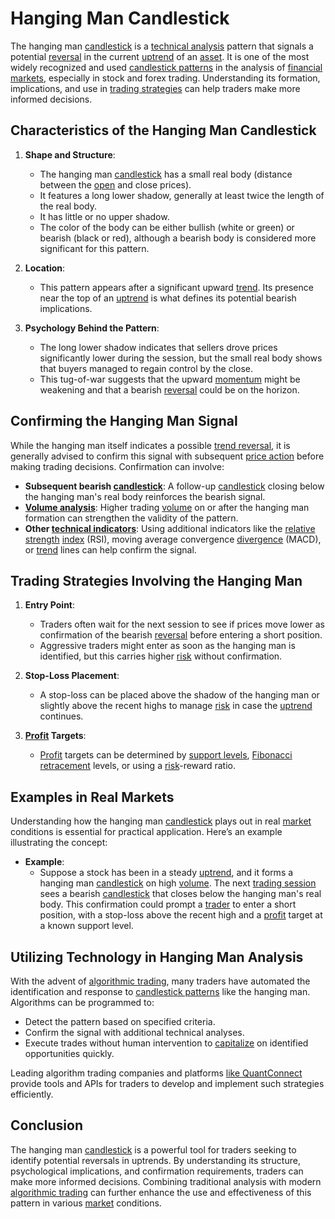 # Hanging Man Candlestick

The hanging man [candlestick](../c/candlestick.md) is a [technical analysis](../t/technical_analysis.md) pattern that signals a potential [reversal](../r/reversal.md) in the current [uptrend](../u/uptrend.md) of an [asset](../a/asset.md). It is one of the most widely recognized and used [candlestick patterns](../c/candlestick_patterns.md) in the analysis of [financial markets](../f/financial_market.md), especially in stock and forex trading. Understanding its formation, implications, and use in [trading strategies](../t/trading_strategies.md) can help traders make more informed decisions.

## Characteristics of the Hanging Man Candlestick

1. **Shape and Structure**:
   - The hanging man [candlestick](../c/candlestick.md) has a small real body (distance between the [open](../o/open.md) and close prices).
   - It features a long lower shadow, generally at least twice the length of the real body.
   - It has little or no upper shadow.
   - The color of the body can be either bullish (white or green) or bearish (black or red), although a bearish body is considered more significant for this pattern.

2. **Location**:
   - This pattern appears after a significant upward [trend](../t/trend.md). Its presence near the top of an [uptrend](../u/uptrend.md) is what defines its potential bearish implications.

3. **Psychology Behind the Pattern**:
   - The long lower shadow indicates that sellers drove prices significantly lower during the session, but the small real body shows that buyers managed to regain control by the close.
   - This tug-of-war suggests that the upward [momentum](../m/momentum.md) might be weakening and that a bearish [reversal](../r/reversal.md) could be on the horizon.

## Confirming the Hanging Man Signal

While the hanging man itself indicates a possible [trend reversal](../t/trend_reversal.md), it is generally advised to confirm this signal with subsequent [price action](../p/price_action.md) before making trading decisions. Confirmation can involve:
- **Subsequent bearish [candlestick](../c/candlestick.md)**: A follow-up [candlestick](../c/candlestick.md) closing below the hanging man's real body reinforces the bearish signal.
- **[Volume analysis](../v/volume_analysis.md)**: Higher trading [volume](../v/volume.md) on or after the hanging man formation can strengthen the validity of the pattern.
- **Other [technical indicators](../t/technical_indicator.md)**: Using additional indicators like the [relative strength](../r/relative_strength.md) [index](../i/index_instrument.md) (RSI), moving average convergence [divergence](../d/divergence.md) (MACD), or [trend](../t/trend.md) lines can help confirm the signal.

## Trading Strategies Involving the Hanging Man

1. **Entry Point**:
   - Traders often wait for the next session to see if prices move lower as confirmation of the bearish [reversal](../r/reversal.md) before entering a short position.
   - Aggressive traders might enter as soon as the hanging man is identified, but this carries higher [risk](../r/risk.md) without confirmation.

2. **Stop-Loss Placement**:
   - A stop-loss can be placed above the shadow of the hanging man or slightly above the recent highs to manage [risk](../r/risk.md) in case the [uptrend](../u/uptrend.md) continues.

3. **[Profit](../p/profit.md) Targets**:
   - [Profit](../p/profit.md) targets can be determined by [support levels](../s/support_levels.md), [Fibonacci retracement](../f/fibonacci_retracement.md) levels, or using a [risk](../r/risk.md)-reward ratio.

## Examples in Real Markets

Understanding how the hanging man [candlestick](../c/candlestick.md) plays out in real [market](../m/market.md) conditions is essential for practical application. Here’s an example illustrating the concept:

- **Example**:
   - Suppose a stock has been in a steady [uptrend](../u/uptrend.md), and it forms a hanging man [candlestick](../c/candlestick.md) on high [volume](../v/volume.md). The next [trading session](../t/trading_session.md) sees a bearish [candlestick](../c/candlestick.md) that closes below the hanging man's real body. This confirmation could prompt a [trader](../t/trader.md) to enter a short position, with a stop-loss above the recent high and a [profit](../p/profit.md) target at a known support level.

## Utilizing Technology in Hanging Man Analysis

With the advent of [algorithmic trading](../a/accountability.md), many traders have automated the identification and response to [candlestick patterns](../c/candlestick_patterns.md) like the hanging man. Algorithms can be programmed to:
- Detect the pattern based on specified criteria.
- Confirm the signal with additional technical analyses.
- Execute trades without human intervention to [capitalize](../c/capitalize.md) on identified opportunities quickly.

Leading algorithm trading companies and platforms [like QuantConnect](https://www.quantconnect.com/) provide tools and APIs for traders to develop and implement such strategies efficiently.

## Conclusion

The hanging man [candlestick](../c/candlestick.md) is a powerful tool for traders seeking to identify potential reversals in uptrends. By understanding its structure, psychological implications, and confirmation requirements, traders can make more informed decisions. Combining traditional analysis with modern [algorithmic trading](../a/accountability.md) can further enhance the use and effectiveness of this pattern in various [market](../m/market.md) conditions.